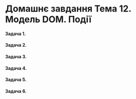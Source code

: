 # Домашнє завдання Тема 12. Модель DOM. Події

#### Задача 1. 

#### Задача 2.

#### Задача 3.

#### Задача 4.

#### Задача 5.

#### Задача 6.

